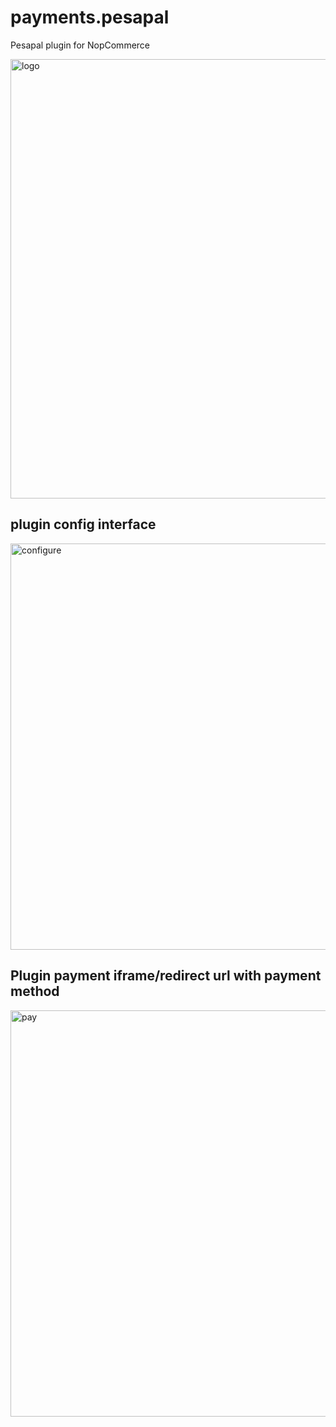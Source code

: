 # payments.pesapal
Pesapal plugin for NopCommerce

<img width="703" alt="logo" src="https://github.com/manegene/payments.pesapal/assets/13959629/d007cc02-bcef-4197-85a2-27e43c60fbe3">

## plugin config interface

<img width="650" alt="configure" src="https://github.com/manegene/payments.pesapal/assets/13959629/424c51ad-e659-417f-8031-fcd161de2669">

## Plugin payment iframe/redirect url with payment method

<img width="650" alt="pay" src="https://github.com/manegene/payments.pesapal/assets/13959629/6e5072f4-32d9-4ad6-afc2-80e389131d50">

